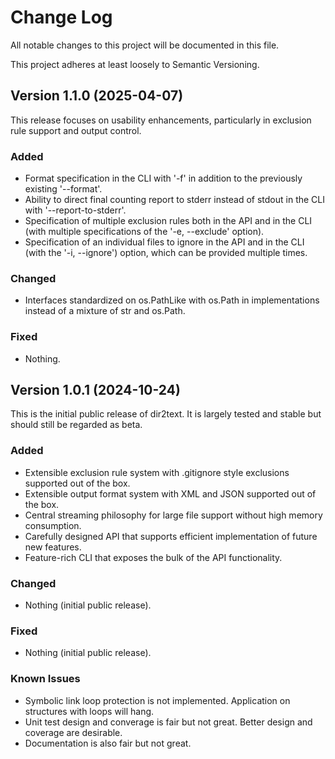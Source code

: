 # Change Log

All notable changes to this project will be documented in this file.

This project adheres at least loosely to Semantic Versioning.

## Version 1.1.0 (2025-04-07)
This release focuses on usability enhancements, particularly in exclusion rule support and output control.

### Added
- Format specification in the CLI with '-f' in addition to the previously existing '--format'.
- Ability to direct final counting report to stderr instead of stdout in the CLI with '--report-to-stderr'.
- Specification of multiple exclusion rules both in the API and in the CLI (with multiple specifications of the '-e, --exclude' option).
- Specification of an individual files to ignore in the API and in the CLI (with the '-i, --ignore') option, which can be provided multiple times.

### Changed
- Interfaces standardized on os.PathLike with os.Path in implementations instead of a mixture of str and os.Path.

### Fixed
- Nothing.

## Version 1.0.1 (2024-10-24)
This is the initial public release of dir2text. It is largely tested and stable but should still be regarded as beta.

### Added
- Extensible exclusion rule system with .gitignore style exclusions supported out of the box.
- Extensible output format system with XML and JSON supported out of the box.
- Central streaming philosophy for large file support without high memory consumption.
- Carefully designed API that supports efficient implementation of future new features.
- Feature-rich CLI that exposes the bulk of the API functionality.

### Changed
- Nothing (initial public release).

### Fixed
- Nothing (initial public release).

### Known Issues
- Symbolic link loop protection is not implemented. Application on structures with loops will hang.
- Unit test design and converage is fair but not great. Better design and coverage are desirable.
- Documentation is also fair but not great.

